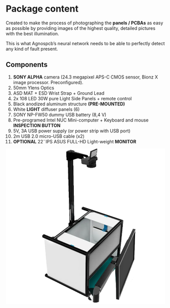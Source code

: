 #  Package content

Created to make the process of photographing the **panels / PCBAs** as easy as possible by providing images of the highest quality, detailed pictures with the best illumination.

This is what Agnospcb’s neural network needs to be able to perfectly detect any kind of fault present.

## Components

1. **SONY ALPHA** camera (24.3 megapixel APS-C CMOS sensor, Bionz X image processor. Preconfigured).
2. 50mm Ylens Optics
3. ASD MAT + ESD Wrist Strap + Ground Lead
4. 2x 108 LED 30W pure Light Side Panels + remote control
5. Black anodized aluminum structure **(PRE-MOUNTED)**
6. White **LIGHT** diffuser panels (6)
7. SONY NP-FW50 dummy USB battery (8,4 V)
8. Pre-programed Intel NUC Mini-computer + Keyboard and mouse  **INSPECTION BUTTON**
9. 5V, 3A USB power supply (or power strip with USB port)
10. 2m USB 2.0 micro-USB cable (x2)
11. **OPTIONAL** 22¨IPS ASUS FULL-HD Light-weight **MONITOR**

![Platform](assets/gvfytf.PNG)


